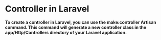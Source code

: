 # Controller in Laravel

**To create a controller in Laravel, you can use the make:controller Artisan command. This command will generate a new controller class in the app/Http/Controllers directory of your Laravel application.**
